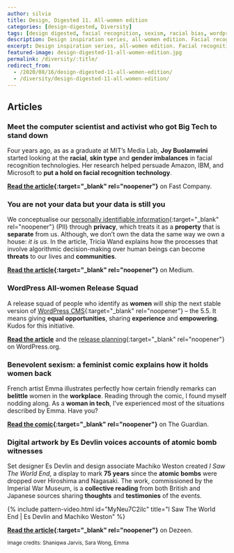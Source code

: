 ```yaml
---
author: silvia
title: Design, Digested 11. All-women edition
categories: [design-digested, Diversity]
tags: [design digested, facial recognition, sexism, racial bias, wordpress]
description: Design inspiration series, all-women edition. Facial recognition technology imbalances, your data is you, benevolent sexism and more.
excerpt: Design inspiration series, all-women edition. Facial recognition technology imbalances, your data is you, benevolent sexism and more.
featured-image: design-digested-11-all-women-edition.jpg
permalink: /diversity/:title/
redirect_from:
  - /2020/08/16/design-digested-11-all-women-edition/
  - /diversity/design-digested-11-all-women-edition/
---
```

## Articles

### Meet the computer scientist and activist who got Big Tech to stand down

Four years ago, as as a graduate at MIT’s Media Lab, **Joy Buolamwini** started looking at the **racial**, **skin type** and **gender imbalances** in facial recognition technologies. Her research helped persuade Amazon, IBM, and Microsoft to **put a hold on facial recognition technology**.

**[Read the article](https://www.fastcompany.com/90525023/most-creative-people-2020-joy-buolamwini){:target="_blank" rel="noopener"}** on Fast Company.

### You are not your data but your data is still you

We conceptualise our [personally identifiable information](https://en.wikipedia.org/wiki/Personal_data){:target="_blank" rel="noopener"} (PII) through **privacy**, which treats it as a **property** that is **separate** from us. Although, we don’t own the data the same way we own a house: _it is us_. In the article, Tricia Wand explains how the processes that involve algorithmic decision-making over human beings can become **threats** to our lives and **communities**.

**[Read the article](https://deepdives.in/you-are-not-your-data-but-your-data-is-still-you-b41d2478ece2){:target="_blank" rel="noopener"}** on Medium.

### WordPress All-women Release Squad

A release squad of people who identify as **women** will ship the next stable version of [WordPress CMS](https://en.wikipedia.org/wiki/WordPress){:target="_blank" rel="noopener"} – the 5.5. It means giving **equal opportunities**, sharing **experience** and **empowering**. Kudos for this initiative.

**[Read the article](https://make.wordpress.org/core/2020/03/11/all-women-release-squad/)** and the [release planning](https://make.wordpress.org/core/2020/08/13/wordpress-5-6-release-planning/){:target="_blank" rel="noopener"} on WordPress.org.

### Benevolent sexism: a feminist comic explains how it holds women back

French artist Emma illustrates perfectly how certain friendly remarks can **belittle** women in the **workplace**. Reading through the comic, I found myself nodding along. As a **woman in tech**, I’ve experienced most of the situations described by Emma. Have you?

**[Read the comic](https://www.theguardian.com/books/2020/aug/13/benevolent-sexism-a-feminist-comic-explains-how-it-holds-women-back){:target="_blank" rel="noopener"}** on The Guardian.

### Digital artwork by Es Devlin voices accounts of atomic bomb witnesses

Set designer Es Devlin and design associate Machiko Weston created _I Saw The World End_, a display to mark **75 years** since the **atomic bombs** were dropped over Hiroshima and Nagasaki. The work, commissioned by the Imperial War Museum, is a **collective reading** from both British and Japanese sources sharing **thoughts** and **testimonies** of the events.

{% include pattern-video.html id="MyNeu7C2ilc" title="I Saw The World End | Es Devlin and Machiko Weston" %}

**[Read the article](https://www.dezeen.com/2020/08/13/es-devlin-machiko-weston-hiroshima-bombing-i-saw-the-world-end/){:target="_blank" rel="noopener"}** on Dezeen.

<small>Image credits: Shaniqwa Jarvis, Sara Wong, Emma</small>
